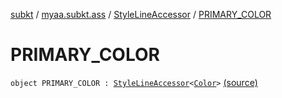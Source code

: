 [subkt](../../index.md) / [myaa.subkt.ass](../index.md) / [StyleLineAccessor](index.md) / [PRIMARY_COLOR](./-p-r-i-m-a-r-y_-c-o-l-o-r.md)

# PRIMARY_COLOR

`object PRIMARY_COLOR : `[`StyleLineAccessor`](index.md)`<`[`Color`](https://docs.oracle.com/javase/9/docs/api/java/awt/Color.html)`>` [(source)](https://github.com/Myaamori/SubKt/blob/0.1.11/src/main/kotlin/myaa/subkt/ass/parser.kt#L502)